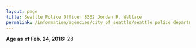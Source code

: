 ```yaml
---
layout: page
title: Seattle Police Officer 8362 Jordan R. Wallace
permalink: /information/agencies/city_of_seattle/seattle_police_department/copbook/8362/
---
```


**Age as of Feb. 24, 2016:** 28
